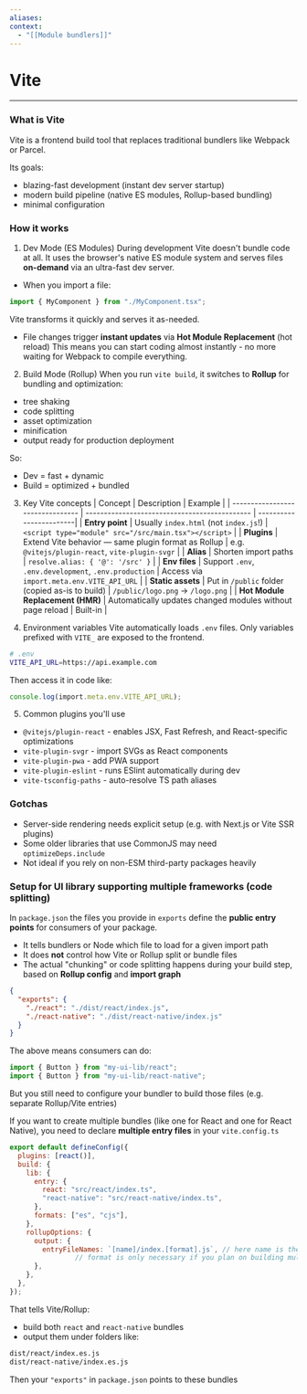 ```yaml
---
aliases:
context:
  - "[[Module bundlers]]"
---
```


# Vite

---

### What is Vite

Vite is a frontend build tool that replaces traditional bundlers like Webpack or Parcel.

Its goals:

- blazing-fast development (instant dev server startup)
- modern build pipeline (native ES modules, Rollup-based bundling)
- minimal configuration

### How it works

1. Dev Mode (ES Modules)
   During development Vite doesn't bundle code at all. It uses the browser's native ES module system and serves files **on-demand** via an ultra-fast dev server.

- When you import a file:

```js
import { MyComponent } from "./MyComponent.tsx";
```

Vite transforms it quickly and serves it as-needed.

- File changes trigger **instant updates** via **Hot Module Replacement** (hot reload)
  This means you can start coding almost instantly - no more waiting for Webpack to compile everything.

2. Build Mode (Rollup)
   When you run `vite build`, it switches to **Rollup** for bundling and optimization:

- tree shaking
- code splitting
- asset optimization
- minification
- output ready for production deployment

So:

- Dev = fast + dynamic
- Build = optimized + bundled

3. Key Vite concepts
   | Concept | Description | Example |
   | -------------------------------- | --------------------------------------------- | ------------------------|
   | **Entry point** | Usually `index.html` (not `index.js`!) | `<script type="module" src="/src/main.tsx"></script>` |
   | **Plugins** | Extend Vite behavior — same plugin format as Rollup | e.g. `@vitejs/plugin-react`, `vite-plugin-svgr` |
   | **Alias** | Shorten import paths | `resolve.alias: { '@': '/src' }` |
   | **Env files** | Support `.env`, `.env.development`, `.env.production` | Access via `import.meta.env.VITE_API_URL` |
   | **Static assets** | Put in `/public` folder (copied as-is to build) | `/public/logo.png` → `/logo.png` |
   | **Hot Module Replacement (HMR)** | Automatically updates changed modules without page reload | Built-in |

4. Environment variables
   Vite automatically loads `.env` files.
   Only variables prefixed with `VITE_` are exposed to the frontend.

```bash
# .env
VITE_API_URL=https://api.example.com
```

Then access it in code like:

```ts
console.log(import.meta.env.VITE_API_URL);
```

5. Common plugins you'll use

- `@vitejs/plugin-react` - enables JSX, Fast Refresh, and React-specific optimizations
- `vite-plugin-svgr` - import SVGs as React components
- `vite-plugin-pwa` - add PWA support
- `vite-plugin-eslint` - runs ESlint automatically during dev
- `vite-tsconfig-paths` - auto-resolve TS path aliases

### Gotchas

- Server-side rendering needs explicit setup (e.g. with Next.js or Vite SSR plugins)
- Some older libraries that use CommonJS may need `optimizeDeps.include`
- Not ideal if you rely on non-ESM third-party packages heavily

### Setup for UI library supporting multiple frameworks (code splitting)

In `package.json` the files you provide in `exports` define the **public entry points** for consumers of your package.

- It tells bundlers or Node which file to load for a given import path
- It does **not** control how Vite or Rollup split or bundle files
- The actual "chunking" or code splitting happens during your build step, based on **Rollup config** and **import graph**

```json
{
  "exports": {
    "./react": "./dist/react/index.js",
    "./react-native": "./dist/react-native/index.js"
  }
}
```

The above means consumers can do:

```js
import { Button } from "my-ui-lib/react";
import { Button } from "my-ui-lib/react-native";
```

But you still need to configure your bundler to build those files (e.g. separate Rollup/Vite entries)

If you want to create multiple bundles (like one for React and one for React Native), you need to declare **multiple entry files** in your `vite.config.ts`

```js
export default defineConfig({
  plugins: [react()],
  build: {
    lib: {
      entry: {
        react: "src/react/index.ts",
        "react-native": "src/react-native/index.ts",
      },
      formats: ["es", "cjs"],
    },
    rollupOptions: {
      output: {
        entryFileNames: `[name]/index.[format].js`, // here name is the key from the entry object
                // format is only necessary if you plan on building multiple formats
      },
    },
  },
});
```
That tells Vite/Rollup:
- build both `react` and `react-native` bundles
- output them under folders like:
```bash
dist/react/index.es.js
dist/react-native/index.es.js
```
Then your `"exports"` in `package.json` points to these bundles


